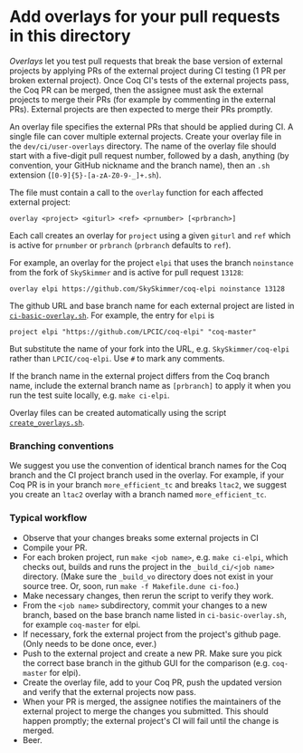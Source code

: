 # Add overlays for your pull requests in this directory

_Overlays_ let you test pull requests that break the base version of
external projects by applying PRs of the external project during CI
testing (1 PR per broken external project).  Once Coq CI's tests of the
external projects pass, the Coq PR can be merged, then the assignee must
ask the external projects to merge their PRs (for example by commenting
in the external PRs).  External projects are then expected to merge their
PRs promptly.

An overlay file specifies the external PRs that should be applied during CI.
A single file can cover multiple external projects.  Create your
overlay file in the `dev/ci/user-overlays` directory.
The name of the overlay file should start with a five-digit pull request
number, followed by a dash, anything (by convention, your GitHub nickname
and the branch name), then an `.sh` extension (`[0-9]{5}-[a-zA-Z0-9-_]+.sh`).

The file must contain a call to the `overlay` function for each
affected external project:
```
overlay <project> <giturl> <ref> <prnumber> [<prbranch>]
```
Each call creates an overlay for `project` using a given `giturl` and
`ref` which is active for `prnumber` or `prbranch` (`prbranch` defaults
to `ref`).

For example, an overlay for the project `elpi` that uses the branch `noinstance`
from the fork of `SkySkimmer` and is active for pull request `13128`:
```
overlay elpi https://github.com/SkySkimmer/coq-elpi noinstance 13128
```

The github URL and base branch name for each external project are listed in
[`ci-basic-overlay.sh`](../ci-basic-overlay.sh).  For example, the entry for
`elpi` is
```
project elpi "https://github.com/LPCIC/coq-elpi" "coq-master"
```
But substitute the name of your fork into the URL, e.g. `SkySkimmer/coq-elpi`
rather than `LPCIC/coq-elpi`.  Use `#` to mark any comments.

If the branch name in the external project differs from the Coq branch name,
include the external branch name as `[prbranch]` to apply it when you run
the test suite locally, e.g. `make ci-elpi`.

Overlay files can be created automatically using the script
[`create_overlays.sh`](../../tools/create_overlays.sh).

### Branching conventions

We suggest you use the convention of identical branch names for the
Coq branch and the CI project branch used in the overlay. For example,
if your Coq PR is in your branch `more_efficient_tc` and
breaks `ltac2`, we suggest you create an `ltac2` overlay with a branch
named `more_efficient_tc`.

### Typical workflow

- Observe that your changes breaks some external projects in CI
- Compile your PR.
- For each broken project, run `make <job name>`, e.g. `make ci-elpi`,
  which checks out, builds and runs the project in the
  `_build_ci/<job name>` directory.  (Make sure the `_build_vo`
  directory does not exist in your source tree.  Or, soon, run
  `make -f Makefile.dune ci-foo`.)
- Make necessary changes, then rerun the script to verify they work.
- From the `<job name>` subdirectory, commit your changes to a new
  branch, based on the base branch name listed in `ci-basic-overlay.sh`,
  for example `coq-master` for elpi.
- If necessary, fork the external project from the project's github page.
  (Only needs to be done once, ever.)
- Push to the external project and create a new PR.  Make sure you pick
  the correct base branch in the github GUI for the comparison
  (e.g. `coq-master` for elpi).
- Create the overlay file, add to your Coq PR, push the updated version and
  verify that the external projects now pass.
- When your PR is merged, the assignee notifies the maintainers of the
  external project to merge the changes you submitted.  This should happen
  promptly; the external project's CI will fail until the change is merged.
- Beer.
